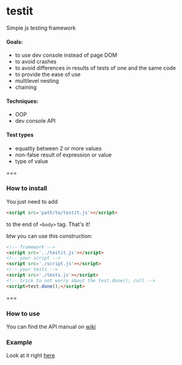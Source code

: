 testit
===================

Simple js testing framework

#### Goals:
  + to use dev console instead of page DOM
  + to avoid crashes
  + to avoid differences in results of tests of one and the same code
  + to provide the ease of use
  + multilevel nesting
  + chaining

#### Techniques:
  + OOP
  + dev console API

#### Test types
  + equality between 2 or more values
  + non-false result of expression or value
  + type of value

===

### How to install
You just need to add 
```html
<script src='path/to/testit.js'></script>
```
to the end of  `<body>` tag. That's it!

btw you can use this construction:
```html
<!-- framework -->
<script src='../testit.js'></script>
<!-- your script -->
<script src='./script.js'></script>
<!-- your tests -->
<script src='./tests.js'></script>
<!-- trick to not worry about the test.done(); call -->
<script>test.done();</script>
```

===

### How to use
You can find the API manual on [wiki](https://github.com/titulus/testit/wiki/API)

### Example
Look at it right [here](http://titulus.github.io/testit/) 
